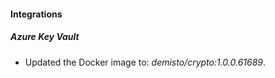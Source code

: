 #### Integrations
##### Azure Key Vault
- Updated the Docker image to: *demisto/crypto:1.0.0.61689*.
